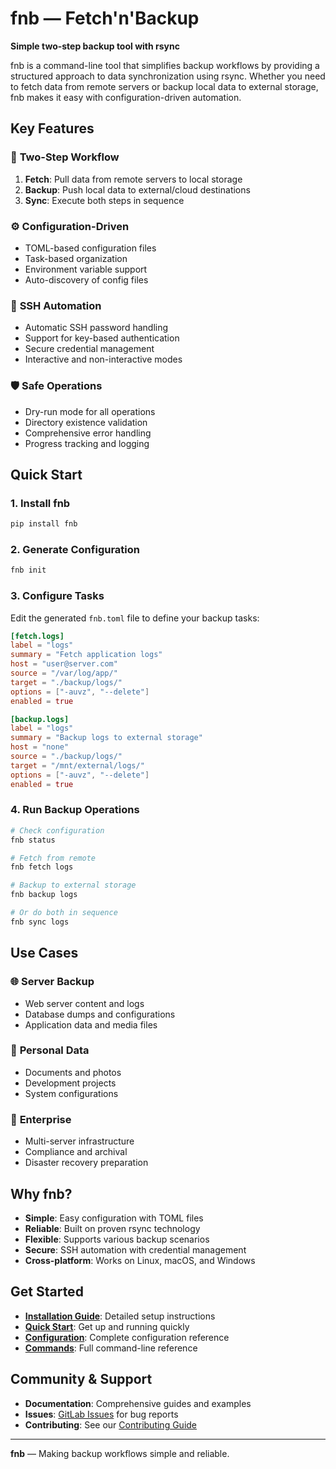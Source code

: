 # fnb — Fetch'n'Backup

**Simple two-step backup tool with rsync**

fnb is a command-line tool that simplifies backup workflows by providing a structured approach to data synchronization using rsync. Whether you need to fetch data from remote servers or backup local data to external storage, fnb makes it easy with configuration-driven automation.

## Key Features

### 🔄 **Two-Step Workflow**
1. **Fetch**: Pull data from remote servers to local storage
2. **Backup**: Push local data to external/cloud destinations  
3. **Sync**: Execute both steps in sequence

### ⚙️ **Configuration-Driven**
- TOML-based configuration files
- Task-based organization
- Environment variable support
- Auto-discovery of config files

### 🔐 **SSH Automation**
- Automatic SSH password handling
- Support for key-based authentication
- Secure credential management
- Interactive and non-interactive modes

### 🛡️ **Safe Operations**
- Dry-run mode for all operations
- Directory existence validation
- Comprehensive error handling
- Progress tracking and logging

## Quick Start

### 1. Install fnb

```bash
pip install fnb
```

### 2. Generate Configuration

```bash
fnb init
```

### 3. Configure Tasks

Edit the generated `fnb.toml` file to define your backup tasks:

```toml
[fetch.logs]
label = "logs"
summary = "Fetch application logs"
host = "user@server.com"
source = "/var/log/app/"
target = "./backup/logs/"
options = ["-auvz", "--delete"]
enabled = true

[backup.logs]
label = "logs" 
summary = "Backup logs to external storage"
host = "none"
source = "./backup/logs/"
target = "/mnt/external/logs/"
options = ["-auvz", "--delete"]
enabled = true
```

### 4. Run Backup Operations

```bash
# Check configuration
fnb status

# Fetch from remote
fnb fetch logs

# Backup to external storage  
fnb backup logs

# Or do both in sequence
fnb sync logs
```

## Use Cases

### 🌐 **Server Backup**
- Web server content and logs
- Database dumps and configurations
- Application data and media files

### 💼 **Personal Data**
- Documents and photos
- Development projects
- System configurations

### 🏢 **Enterprise**
- Multi-server infrastructure
- Compliance and archival
- Disaster recovery preparation

## Why fnb?

- **Simple**: Easy configuration with TOML files
- **Reliable**: Built on proven rsync technology  
- **Flexible**: Supports various backup scenarios
- **Secure**: SSH automation with credential management
- **Cross-platform**: Works on Linux, macOS, and Windows

## Get Started

- **[Installation Guide](installation.md)**: Detailed setup instructions
- **[Quick Start](usage/quickstart.md)**: Get up and running quickly
- **[Configuration](usage/configuration.md)**: Complete configuration reference
- **[Commands](usage/commands.md)**: Full command-line reference

## Community & Support

- **Documentation**: Comprehensive guides and examples
- **Issues**: [GitLab Issues](https://gitlab.com/qumasan/fnb/-/issues) for bug reports
- **Contributing**: See our [Contributing Guide](development/contributing.md)

---

**fnb** — Making backup workflows simple and reliable.